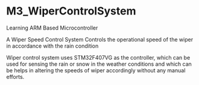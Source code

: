 # M3_WiperControlSystem
Learning ARM Based Microcontroller

A Wiper Speed Control System Controls the operational speed of the wiper in accordance with the rain condition 

Wiper control system uses STM32F407VG as the controller, which can be used for sensing the rain or snow in the weather conditions and which can be helps in altering  the speeds of wiper accordingly without any manual efforts.
